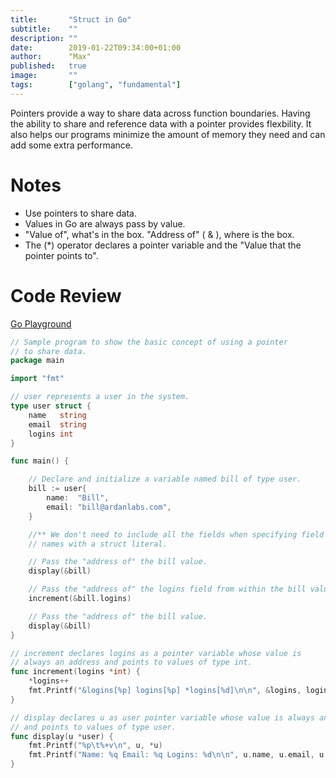 ```yaml
---
title:       "Struct in Go"
subtitle:    ""
description: ""
date:        2019-01-22T09:34:00+01:00
author:      "Max"
published:   true
image:       ""
tags:        ["golang", "fundamental"]
---
```


Pointers provide a way to share data across function boundaries. Having the ability to share and reference data with a pointer provides flexbility. It also helps our programs minimize the amount of memory they need and can add some extra performance.

# Notes

- Use pointers to share data.
- Values in Go are always pass by value.
- "Value of", what's in the box. "Address of" ( & ), where is the box.
- The (*) operator declares a pointer variable and the "Value that the pointer points to".

# Code Review

[Go Playground](https://play.golang.org/p/mJz5RINaimn)

```go
// Sample program to show the basic concept of using a pointer
// to share data.
package main

import "fmt"

// user represents a user in the system.
type user struct {
	name   string
	email  string
	logins int
}

func main() {

	// Declare and initialize a variable named bill of type user.
	bill := user{
		name:  "Bill",
		email: "bill@ardanlabs.com",
	}

	//** We don't need to include all the fields when specifying field
	// names with a struct literal.

	// Pass the "address of" the bill value.
	display(&bill)

	// Pass the "address of" the logins field from within the bill value.
	increment(&bill.logins)

	// Pass the "address of" the bill value.
	display(&bill)
}

// increment declares logins as a pointer variable whose value is
// always an address and points to values of type int.
func increment(logins *int) {
	*logins++
	fmt.Printf("&logins[%p] logins[%p] *logins[%d]\n\n", &logins, logins, *logins)
}

// display declares u as user pointer variable whose value is always an address
// and points to values of type user.
func display(u *user) {
	fmt.Printf("%p\t%+v\n", u, *u)
	fmt.Printf("Name: %q Email: %q Logins: %d\n\n", u.name, u.email, u.logins)
}
```
